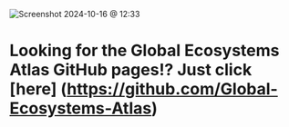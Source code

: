 ![Screenshot 2024-10-16 @ 12:33](https://github.com/geo-global-ecosystem-atlas/.github/blob/assets/screenshots/Screenshot%202024-10-18%20at%2012.22.43%E2%80%AFPM.png)

# Looking for the Global Ecosystems Atlas GitHub pages!? Just click [here] (https://github.com/Global-Ecosystems-Atlas)
